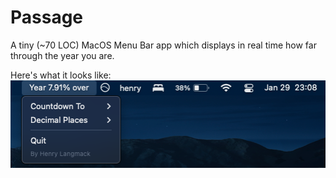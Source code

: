 # Passage
A tiny (~70 LOC) MacOS Menu Bar app which displays in real time how far through the year you are.

Here's what it looks like:
<br>
![Sample](./sample.png)
